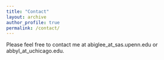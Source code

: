 ```yaml
---
title: "Contact"
layout: archive
author_profile: true
permalink: /contact/
---
```


Please feel free to contact me at abiglee_at_sas.upenn.edu or abbyl_at_uchicago.edu.



